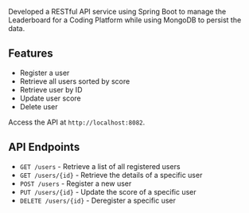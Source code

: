 Developed a RESTful API service using Spring Boot to manage the Leaderboard for a Coding Platform while using MongoDB to persist the data.

## Features

- Register a user
- Retrieve all users sorted by score
- Retrieve user by ID
- Update user score
- Delete user

Access the API at `http://localhost:8082`.

## API Endpoints

- `GET /users` - Retrieve a list of all registered users
- `GET /users/{id}` - Retrieve the details of a specific user
- `POST /users` - Register a new user
- `PUT /users/{id}` - Update the score of a specific user
- `DELETE /users/{id}` - Deregister a specific user

